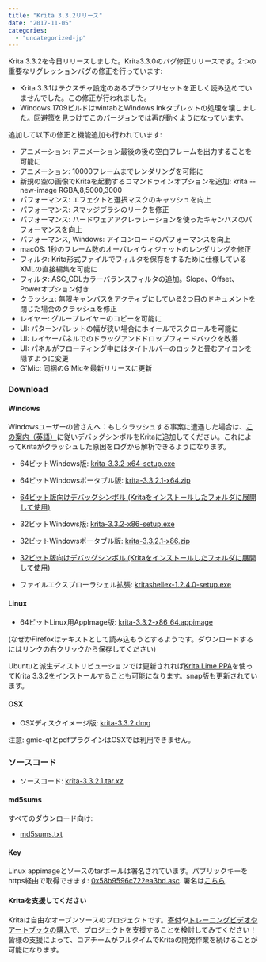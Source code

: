```yaml
---
title: "Krita 3.3.2リリース"
date: "2017-11-05"
categories: 
  - "uncategorized-jp"
---
```


Krita 3.3.2を今日リリースしました。Krita3.3.0のバグ修正リリースです。2つの重要なリグレッションバグの修正を行っています:

- Krita 3.3.1はテクスチャ設定のあるブラシプリセットを正しく読み込めていませんでした。この修正が行われました。
- Windows 1709ビルドはwintabとWindows Inkタブレットの処理を壊しました。回避策を見つけてこのバージョンでは再び動くようになっています。

追加して以下の修正と機能追加も行われています:

- アニメーション: アニメーション最後の後の空白フレームを出力することを可能に
- アニメーション: 10000フレームまでレンダリングを可能に
- 新規の空の画像でKritaを起動するコマンドラインオプションを追加: krita --new-image RGBA,8,5000,3000
- パフォーマンス: エフェクトと選択マスクのキャッシュを向上
- パフォーマンス: スマッジブラシのリークを修正
- パフォーマンス: ハードウェアアクレラレーションを使ったキャンバスのパフォーマンスを向上
- パフォーマンス, Windows: アイコンロードのパフォーマンスを向上
- macOS: 1秒のフレーム数のオーバレイウィジェットのレンダリングを修正
- フィルタ: Krita形式ファイルでフィルタを保存をするために仕様しているXMLの直接編集を可能に
- フィルタ: ASC\_CDLカラーバランスフィルタの追加。Slope、Offset、Powerオプション付き
- クラッシュ: 無限キャンバスをアクティブにしている2つ目のドキュメントを閉じた場合のクラッシュを修正
- レイヤー: グループレイヤーのコピーを可能に
- UI: パターンパレットの幅が狭い場合にホイールでスクロールを可能に
- UI: レイヤーパネルでのドラッグアンドドロップフィードバックを改善
- UI: パネルがフローティング中にはタイトルバーのロックと畳むアイコンを隠すように変更
- G'Mic: 同梱のG'Micを最新リリースに更新

### Download

#### Windows

Windowsユーザーの皆さんへ：もしクラッシュする事案に遭遇した場合は、[この案内（英語）](https://docs.krita.org/Dr._Mingw_debugger)に従いデバッグシンボルをKritaに追加してください。これによってKritaがクラッシュした原因をログから解析できるようになります。

- 64ビットWindows版: [krita-3.3.2-x64-setup.exe](https://download.kde.org/stable/krita/3.3.2/krita-3.3.2-x64-setup.exe)
- 64ビットWindowsポータブル版: [krita-3.3.2.1-x64.zip](https://download.kde.org/stable/krita/3.3.2/krita-3.3.2.1-x64.zip)
- [64ビット版向けデバッグシンボル (Kritaをインストールしたフォルダに展開して使用)](https://download.kde.org/stable/krita/3.3.2/krita-3.3.2.1-x64-dbg.zip)

- 32ビットWindows版: [krita-3.3.2-x86-setup.exe](https://download.kde.org/stable/krita/3.3.2/krita-3.3.2-x86-setup.exe)
- 32ビットWindowsポータブル版: [krita-3.3.2.1-x86.zip](https://download.kde.org/stable/krita/3.3.2/krita-3.3.2.1-x86.zip)
- [32ビット版向けデバッグシンボル (Kritaをインストールしたフォルダに展開して使用)](https://download.kde.org/stable/krita/3.3.2/krita-3.3.2.1-x86-dbg.zip)

- ファイルエクスプローラシェル拡張: [kritashellex-1.2.4.0-setup.exe](https://download.kde.org/stable/krita/KritaShellExtension-v1.2.4-setup.exe)

#### Linux

- 64ビットLinux用AppImage版: [krita-3.3.2-x86\_64.appimage](https://download.kde.org/stable/krita/3.3.2/krita-3.3.2-x86_64.appimage)

(なぜかFirefoxはテキストとして読み込もうとするようです。ダウンロードするにはリンクの右クリックから保存してください)

Ubuntuと派生ディストリビューションでは更新されれば[Krita Lime PPA](https://launchpad.net/~kritalime/+archive/ubuntu/ppa)を使ってKrita 3.3.2をインストールすることも可能になります。snap版も更新されています。

#### OSX

- OSXディスクイメージ版: [krita-3.3.2.dmg](https://download.kde.org/stable/krita/3.3.2/krita-3.3.2.dmg)

注意: gmic-qtとpdfプラグインはOSXでは利用できません。

### ソースコード

- ソースコード: [krita-3.3.2.1.tar.xz](https://download.kde.org/stable/krita/3.3.2/krita-3.3.2.1.tar.gz)

#### md5sums

すべてのダウンロード向け:

- [md5sums.txt](https://download.kde.org/stable/krita/3.3.2/md5sums.txt)

#### Key

Linux appimageとソースのtarボールは署名されています。パブリックキーをhttps経由で取得できます: [0x58b9596c722ea3bd.asc](https://share.kde.org/index.php/s/fJ99V5mZvuyD0z8). 署名は[こちら](http://download.kde.org/stable/krita/3.3.2/).

#### Kritaを支援してください

Kritaは自由なオープンソースのプロジェクトです。[寄付](https://krita.org/jp/support-us-jp/donations-jp/)や[トレーニングビデオやアートブックの購入](https://krita.org/jp/support-us-jp/shop-jp/)で、プロジェクトを支援することを検討してみてください！皆様の支援によって、コアチームがフルタイムでKritaの開発作業を続けることが可能になります。
